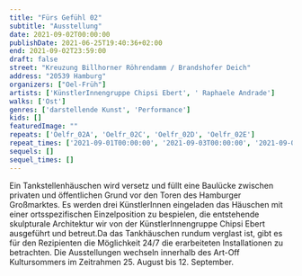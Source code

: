 ```yaml
---
title: "Fürs Gefühl 02"
subtitle: "Ausstellung"
date: 2021-09-02T00:00:00
publishDate: 2021-06-25T19:40:36+02:00
end: 2021-09-02T23:59:00
draft: false
street: "Kreuzung Billhorner Röhrendamm / Brandshofer Deich"
address: "20539 Hamburg"
organizers: ["Oel-Früh"]
artists: ['KünstlerInnengruppe Chipsi Ebert', ' Raphaele Andrade']
walks: ['Ost']
genres: ['darstellende Kunst', 'Performance']
kids: []
featuredImage: ""
repeats: ['Oelfr_02A', 'Oelfr_02C', 'Oelfr_02D', 'Oelfr_02E']
repeat_times: ['2021-09-01T00:00:00', '2021-09-03T00:00:00', '2021-09-04T00:00:00', '2021-09-05T00:00:00']
sequels: []
sequel_times: []
---
```


Ein Tankstellenhäuschen wird versetz und füllt eine Baulücke zwischen privaten und öffentlichen Grund vor den Toren des Hamburger Großmarktes. Es werden drei KünstlerInnen eingeladen das Häuschen mit einer ortsspezifischen Einzelposition zu bespielen, die entstehende skulpturale Architektur wir von der KünstlerInnengruppe Chipsi Ebert ausgeführt und betreut.Da das Tankhäuschen rundum verglast ist, gibt es für den Rezipienten die Möglichkeit 24/7 die erarbeiteten Installationen zu betrachten. Die Ausstellungen wechseln innerhalb des Art-Off Kultursommers im Zeitrahmen 25. August bis 12. September.